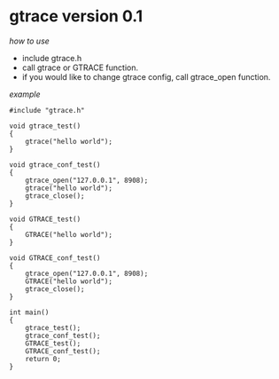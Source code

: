 gtrace version 0.1
========================


*how to use*

- include gtrace.h
- call gtrace or GTRACE function.
- if you would like to change gtrace config, call gtrace_open function.


*example*

	#include "gtrace.h"

	void gtrace_test()
	{
		gtrace("hello world");
	}

	void gtrace_conf_test()
	{
		gtrace_open("127.0.0.1", 8908);
		gtrace("hello world");
		gtrace_close();
	}

	void GTRACE_test()
	{
		GTRACE("hello world");
	}

	void GTRACE_conf_test()
	{
		gtrace_open("127.0.0.1", 8908);
		GTRACE("hello world");
		gtrace_close();
	}

	int main()
	{
		gtrace_test();
		gtrace_conf_test();
		GTRACE_test();
		GTRACE_conf_test();
		return 0;
	}
